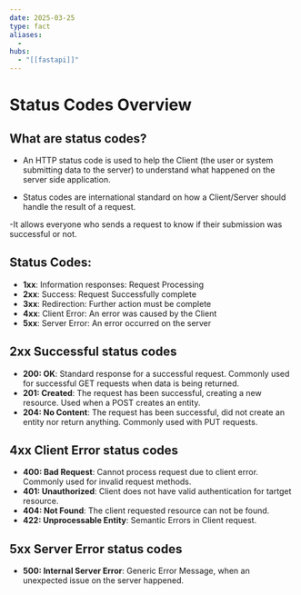 ```yaml
---
date: 2025-03-25
type: fact
aliases:
  -
hubs:
  - "[[fastapi]]"
---
```


# Status Codes Overview

## What are status codes?

- An HTTP status code is used to help the Client (the user or system submitting data to the server) to understand what happened on the server side application.

- Status codes are international standard on how a Client/Server should handle the result of a request.

-It allows everyone who sends a request to know if their submission was successful or not.


## Status Codes:

- **1xx**: Information responses: Request Processing
- **2xx**: Success: Request Successfully complete
- **3xx**: Redirection: Further action must be complete
- **4xx**: Client Error: An error was caused by the Client
- **5xx**: Server Error: An error occurred on the server


## 2xx Successful status codes

- **200: OK**: Standard response for a successful request. Commonly used for successful GET requests when data is being returned.
- **201: Created**: The request has been successful, creating a new resource. Used when a POST creates an entity.
- **204: No Content**: The request has been successful, did not create an entity nor return anything. Commonly used with PUT requests.


## 4xx Client Error status codes

- **400: Bad Request**: Cannot process request due to client error. Commonly used for invalid request methods.
- **401: Unauthorized**: Client does not have valid authentication for tartget resource.
- **404: Not Found**: The client requested resource can not be found.
- **422: Unprocessable Entity**: Semantic Errors in Client request.


## 5xx Server Error status codes

- **500: Internal Server Error**: Generic Error Message, when an unexpected issue on the server happened.

